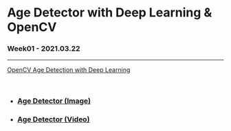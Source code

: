 # Age Detector with Deep Learning & OpenCV

### Week01 - 2021.03.22

---

[OpenCV Age Detection with Deep Learning](https://www.pyimagesearch.com/2020/04/13/opencv-age-detection-with-deep-learning/)

<br>

* ### [Age Detector (Image)](https://github.com/hyunmin0317/OpenCV_Study/blob/master/AgeDetector/AgeDetector(Image)/Github/AgeDetector_Image.md)

* ### [Age Detector (Video)](https://github.com/hyunmin0317/OpenCV_Study/blob/master/AgeDetector/AgeDetector(Video)/Github/AgeDetector_Video.md)

